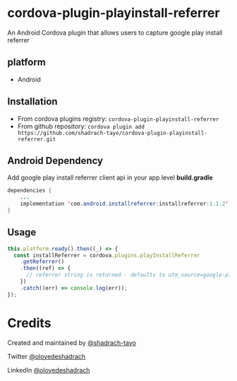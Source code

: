 # cordova-plugin-playinstall-referrer

An Android Cordova plugin that allows users to capture google play install referrer

## platform

- Android

## Installation

- From cordova plugins registry: `cordova-plugin-playinstall-referrer`
- From github repository: `cordova plugin add https://github.com/shadrach-tayo/cordova-plugin-playinstall-referrer.git`

## Android Dependency

Add google play install referrer client api in your app level **build.gradle**

```Java
dependencies {
    ...
    implementation 'com.android.installreferrer:installreferrer:1.1.2'
}
```

## Usage

```javascript
this.platform.ready().then((_) => {
  const installReferrer = cordova.plugins.playInstallReferrer
    .getReferrer()
    .then((ref) => {
      // referrer string is returned - defaults to utm_source=google-play&utm_medium=origin
    })
    .catch((err) => console.log(err));
});
```

# Credits

Created and maintained by [@shadrach-tayo](https://github.com/shadrach-tayo)

Twitter [@oloyedeshadrach](https://twitter.com/oloyedeshadrach)

LinkedIn [@oloyedeshadrach](https://www.linkedin.com/in/shadrach-oloyede)
